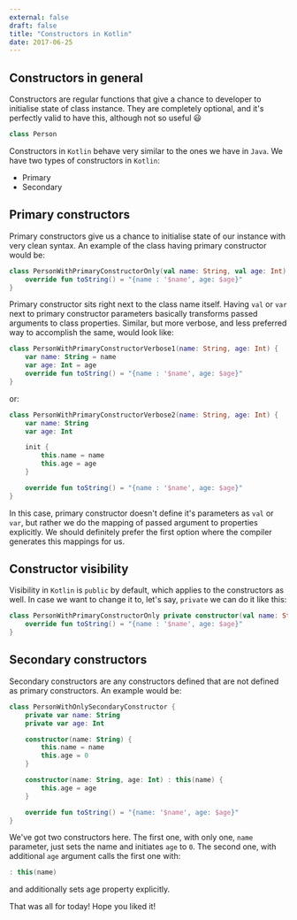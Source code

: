```yaml
---
external: false
draft: false
title: "Constructors in Kotlin"
date: 2017-06-25
---
```


## Constructors in general

Constructors are regular functions that give a chance to developer to initialise state of class instance.
They are completely optional, and it's perfectly valid to have this, although not so useful :smiley:

```kotlin
class Person
```

Constructors in `Kotlin` behave very similar to the ones we have in `Java`. We have two types of
constructors in `Kotlin`:

- Primary
- Secondary

## Primary constructors

Primary constructors give us a chance to initialise state of our instance with very clean syntax.
An example of the class having primary constructor would be:

```kotlin
class PersonWithPrimaryConstructorOnly(val name: String, val age: Int) {
    override fun toString() = "{name : '$name', age: $age}"
}
```

Primary constructor sits right next to the class name itself. Having `val` or `var` next to primary
constructor parameters basically transforms passed arguments to class properties. Similar, but more
verbose, and less preferred way to accomplish the same, would look like:

```kotlin
class PersonWithPrimaryConstructorVerbose1(name: String, age: Int) {
    var name: String = name
    var age: Int = age
    override fun toString() = "{name : '$name', age: $age}"
}
```

or:

```kotlin
class PersonWithPrimaryConstructorVerbose2(name: String, age: Int) {
    var name: String
    var age: Int

    init {
        this.name = name
        this.age = age
    }

    override fun toString() = "{name : '$name', age: $age}"
}
```

In this case, primary constructor doesn't define it's parameters as `val` or `var`, but rather we
do the mapping of passed argument to properties explicitly. We should definitely prefer the first option
where the compiler generates this mappings for us.

## Constructor visibility

Visibility in `Kotlin` is `public` by default, which applies to the constructors as well. In case we want to change
it to, let's say, `private` we can do it like this:

```kotlin
class PersonWithPrimaryConstructorOnly private constructor(val name: String, val age: Int) {
    override fun toString() = "{name : '$name', age: $age}"
}
```

## Secondary constructors

Secondary constructors are any constructors defined that are not defined as primary constructors. An example
would be:

```kotlin
class PersonWithOnlySecondaryConstructor {
    private var name: String
    private var age: Int

    constructor(name: String) {
        this.name = name
        this.age = 0
    }

    constructor(name: String, age: Int) : this(name) {
        this.age = age
    }

    override fun toString() = "{name: '$name', age: $age}"
}
```

We've got two constructors here. The first one, with only one, `name` parameter, just sets the name and initiates `age` to `0`.
The second one, with additional `age` argument calls the first one with:

```kotlin
: this(name)
```

and additionally sets age property explicitly.

That was all for today! Hope you liked it!
